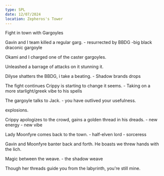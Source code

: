 ```yaml
---
type: SPL
date: 12/07/2024
location: Zepheros's Tower
---
```


Fight in town with Gargoyles

Gavin and I team killed a regular garg.
	- resurrected by BBDG
		-big black draconic gargoyle

Okami and I charged one of the caster gargoyles.

Unleashed a barrage of attacks on it stunning it. 

Dilyse shatters the BBDG, i take a beating. 
	- Shadow brands drops

The fight continues Crippy is starting to change it seems.
	- Taking on a more starlight/greek vibe to his spells

The gargoyle talks to Jack. 
	- you have outlived your usefulness.

explosions. 

Crippy apologizes to the crowd, gains a golden thread in his dreads.
	- new energy
	- new vibe

Lady Moonfyre comes back to the town.
	- half-elven lord
	- sorceress

Gavin and Moonfyre banter back and forth. He boasts we threw hands with the lich. 



Magic between the weave. 
	- the shadow weave


Though her threads guide you from the labyrinth, you're still mine.
